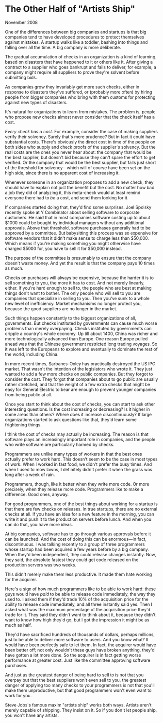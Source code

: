 # The Other Half of "Artists Ship"

November 2008  
  
One of the differences between big companies and startups is that
big companies tend to have developed procedures to protect themselves
against mistakes. A startup walks like a toddler, bashing
into things and falling over all the time. A big company is more
deliberate.  
  
The gradual accumulation of checks in an organization is a kind of
learning, based on disasters that have happened to it or others
like it. After giving a contract to a supplier who goes bankrupt
and fails to deliver, for example, a company might require all
suppliers to prove they're solvent before submitting bids.  
  
As companies grow they invariably get more such checks, either in
response to disasters they've suffered, or (probably more often)
by hiring people from bigger companies who bring with them customs
for protecting against new types of disasters.  
  
It's natural for organizations to learn from mistakes. The problem
is, people who propose new checks almost never consider that the
check itself has a cost.  
  
*Every check has a cost.* For example, consider the case of making
suppliers verify their solvency. Surely that's mere prudence? But
in fact it could have substantial costs. There's obviously the
direct cost in time of the people on both sides who supply and check
proofs of the supplier's solvency. But the real costs are the ones
you never hear about: the company that would be the best supplier,
but doesn't bid because they can't spare the effort to get verified.
Or the company that would be the best supplier, but falls just short
of the threshold for solvency—which will of course have been set
on the high side, since there is no apparent cost of increasing it.  
  
Whenever someone in an organization proposes to add a new check,
they should have to explain not just the benefit but the cost. No
matter how bad a job they did of analyzing it, this meta-check would
at least remind everyone there had to *be* a cost, and send them
looking for it.  
  
If companies started doing that, they'd find some surprises. Joel
Spolsky recently spoke at Y Combinator about selling software to
corporate customers. He said that in most companies software costing
up to about $1000 could be bought by individual managers without
any additional approvals. Above that threshold, software purchases
generally had to be approved by a committee. But babysitting this
process was so expensive for software vendors that it didn't make
sense to charge less than $50,000. Which means if you're making
something you might otherwise have charged $5000 for, you have to
sell it for $50,000 instead.  
  
The purpose of the committee is presumably to ensure that the company
doesn't waste money. And yet the result is that the company pays
10 times as much.  
  
Checks on purchases will always be expensive, because the harder
it is to sell something to you, the more it has to cost. And not
merely linearly, either. If you're hard enough to sell to, the
people who are best at making things don't want to bother. The
only people who will sell to you are companies that specialize in
selling to you. Then you've sunk to a whole new level of inefficiency.
Market mechanisms no longer protect you, because the good suppliers
are no longer in the market.  
  
Such things happen constantly to the biggest organizations of all,
governments. But checks instituted by governments can cause much
worse problems than merely overpaying. Checks instituted by
governments can cripple a country's whole economy. Up till about
1400, China was richer and more technologically advanced than Europe.
One reason Europe pulled ahead was that the Chinese government
restricted long trading voyages. So it was left to the Europeans
to explore and eventually to dominate the rest of the world, including
China.  
  
In more recent times, Sarbanes-Oxley has practically destroyed the
US IPO market. That wasn't the intention of the legislators who
wrote it. They just wanted to add a few more checks on public
companies. But they forgot to consider the cost. They forgot that
companies about to go public are usually rather stretched, and that
the weight of a few extra checks that might be easy for General
Electric to bear are enough to prevent younger companies from being
public at all.  
  
Once you start to think about the cost of checks, you can start to
ask other interesting questions. Is the cost increasing or decreasing?
Is it higher in some areas than others? Where does it increase
discontinuously? If large organizations started to ask questions
like that, they'd learn some frightening things.  
  
I think the cost of checks may actually be increasing. The reason
is that software plays an increasingly important role in companies,
and the people who write software are particularly harmed by checks.  
  
Programmers are unlike many types of workers in that the best ones
actually prefer to work hard. This doesn't seem to be the case in
most types of work. When I worked in fast food, we didn't prefer
the busy times. And when I used to mow lawns, I definitely didn't
prefer it when the grass was long after a week of rain.  
  
Programmers, though, like it better when they write more code. Or
more precisely, when they release more code. Programmers like to
make a difference. Good ones, anyway.  
  
For good programmers, one of the best things about working for a
startup is that there are few checks on releases. In true startups,
there are no external checks at all. If you have an idea for a new
feature in the morning, you can write it and push it to the production
servers before lunch. And when you can do that, you have more
ideas.  
  
At big companies, software has to go through various approvals
before it can be launched. And the cost of doing this can be
enormous—in fact, discontinuous. I was talking recently to a
group of three programmers whose startup had been acquired a few
years before by a big company. When they'd been independent, they
could release changes instantly. Now, they said, the absolute
fastest they could get code released on the production servers was
two weeks.  
  
This didn't merely make them less productive. It made them hate
working for the acquirer.  
  
Here's a sign of how much programmers like to be able to work hard:
these guys would have *paid* to be able to release code immediately,
the way they used to. I asked them if they'd trade 10% of the
acquisition price for the ability to release code immediately, and
all three instantly said yes. Then I asked what was the maximum
percentage of the acquisition price they'd trade for it. They said
they didn't want to think about it, because they didn't want to
know how high they'd go, but I got the impression it might be as
much as half.  
  
They'd have sacrificed hundreds of thousands of dollars, perhaps
millions, just to be able to deliver more software to users. And
you know what? It would have been perfectly safe to let them. In
fact, the acquirer would have been better off; not only wouldn't
these guys have broken anything, they'd have gotten a lot more done.
So the acquirer is in fact getting worse performance at greater
cost. Just like the committee approving software purchases.  
  
And just as the greatest danger of being hard to sell to is not
that you overpay but that the best suppliers won't even sell to
you, the greatest danger of applying too many checks to your
programmers is not that you'll make them unproductive, but that
good programmers won't even want to work for you.  
  
Steve Jobs's famous maxim "artists ship" works both ways. Artists
aren't merely capable of shipping. They insist on it. So if you
don't let people ship, you won't have any artists.  
  
